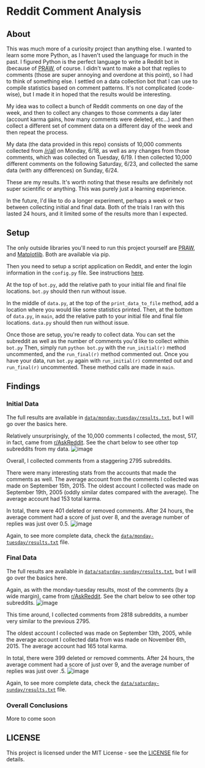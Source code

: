 # Reddit Comment Analysis

## About
This was much more of a curiosity project than anything else. I wanted to learn some more Python, as I haven't used the language for much in the past. I figured Python is the perfect language to write a Reddit bot in (because of [PRAW](https://praw.readthedocs.io/en/latest/), of course. I didn't want to make a bot that replies to comments (those are super annoying and overdone at this point), so I had to think of something else. I settled on a data collection bot that I can use to compile statistics based on comment patterns. It's not complicated (code-wise), but I made it in hoped that the results would be interesting.

My idea was to collect a bunch of Reddit comments on one day of the week, and then to collect any changes to those comments a day later (account karma gains, how many comments were deleted, etc...) and then collect a different set of comment data on a different day of the week and then repeat the process.

My data (the data provided in this repo) consists of 10,000 comments collected from [/r/all](https://www.reddit.com/r/all/) on Monday, 6/18, as well as any changes from those comments, which was collected on Tuesday, 6/19. I then collected 10,000 different comments on the following Saturday, 6/23, and collected the same data (with any differences) on Sunday, 6/24.

These are my results. It's worth noting that these results are definitely not super scientific or anything. This was purely just a learning experience.

In the future, I'd like to do a longer experiment, perhaps a week or two between collecting initial and final data. Both of the trials I ran with this lasted 24 hours, and it limited some of the results more than I expected.

## Setup
The only outside libraries you'll need to run this project yourself are [PRAW](https://praw.readthedocs.io/en/latest/), and [Matplotlib](https://matplotlib.org/). Both are available via pip.

Then you need to setup a script application on Reddit, and enter the login information in the `config.py` file. See instructions [here](https://praw.readthedocs.io/en/latest/getting_started/authentication.html). 

At the top of `bot.py`, add the relative path to your initial file and final file locations. `bot.py` should then run without issue.

In the middle of `data.py`, at the top of the `print_data_to_file` method, add a location where you would like some statistics printed. Then, at the bottom of `data.py`, in `main`, add the relative path to your initial file and final file locations. `data.py` should then run without issue.

Once those are setup, you're ready to collect data. You can set the subreddit as well as the number of comments you'd like to collect within `bot.py` Then, simply run `python bot.py` with the `run_initial(r)` method uncommented, and the `run_final(r)` method commented out. Once you have your data, run `bot.py` again with `run_initial(r)` commented out and `run_final(r)` uncommented. These method calls are made in `main`.

## Findings

### Initial Data
The full results are available in [`data/monday-tuesday/results.txt`](data/monday-tuesday/results.txt), but I will go over the basics here.

Relatively unsurprisingly, of the 10,000 comments I collected, the most, 517, in fact, came from [r/AskReddit](https://www.reddit.com/r/AskReddit/). See the chart below to see other top subreddits from my data.
![image](https://i.imgur.com/7SkM2Ep.png)

Overall, I collected comments from a staggering 2795 subreddits.

There were many interesting stats from the accounts that made the comments as well. The average account from the comments I collected was made on September 15th, 2015. The oldest account I collected was made on September 19th, 2005 (oddly similar dates compared with the average). The average account had 153 total karma.

In total, there were 401 deleted or removed comments. After 24 hours, the average comment had a score of just over 8, and the average number of replies was just over 0.5.
![image](https://i.imgur.com/p5cRaiA.png)

Again, to see more complete data, check the [`data/monday-tuesday/results.txt`](data/monday-tuesday/results.txt) file.

### Final Data
The full results are available in [`data/saturday-sunday/results.txt`](data/saturday-sunday/results.txt), but I will go over the basics here.

Again, as with the monday-tuesday results, most of the comments (by a wide margin), came from [r/AskReddit](https://www.reddit.com/r/AskReddit/). See the chart below to see other top subreddits.
![image](https://i.imgur.com/Dh2nMOQ.png)

This time around, I collected comments from 2818 subreddits, a number very similar to the previous 2795.

The oldest account I collected was made on September 13th, 2005, while the average account I collected data from was made on November 6th, 2015. The average account had 165 total karma.

In total, there were 399 deleted or removed comments. After 24 hours, the average comment had a score of just over 9, and the average number of replies was just over .5.
![image](https://i.imgur.com/emmRoOH.png)

Again, to see more complete data, check the [`data/saturday-sunday/results.txt`](data/saturday-sunday/results.txt) file.

### Overall Conclusions
More to come soon

## LICENSE
This project is licensed under the MIT License - see the [LICENSE](LICENSE) file for details.

